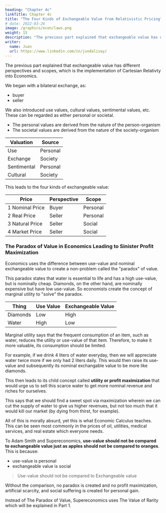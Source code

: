 ```yaml
---
heading: "Chapter 4c"
linkTitle: Chapter 4c
title: "The Four Kinds of Exchangeable Value from Relativistic Pricing"
# date: 2022-03-26
image: /graphics/econ/laws.png
weight: 15
description: "The previous part explained that exchangeable value has different perspectives and scopes"
writer:
  name: Juan
  url: https://www.linkedin.com/in/jundalisay/
---
```



The previous part explained that exchangeable value has different perspectives and scopes, which is the implementation of Cartesian Relativty into Economics.

We began with a bilateral exchange, as:
- buyer
- seller

We also introduced use values, cultural values, sentimental values, etc. These can be regarded as either personal or societal. 
- The personal values are derived from the nature of the person-organism
- The societal values are derived from the nature of the society-organism 

Valuation | Source
--- | ---
Use | Personal
Exchange | Society
Sentimental | Personal
Cultural | Society


This leads to the four kinds of exchangeable value:

Price | Perspective | Scope
--- | --- | ---
1 Nominal Price | Buyer | Personal
2 Real Price | Seller | Personal
3 Natural Price | Seller | Social
4 Market Price | Seller | Social


### The Paradox of Value in Economics Leading to Sinister Profit Maximization

Economics uses the difference between use-value and nominal exchangeable value to create a non-problem called the "paradox" of value.

This paradox states that water is essential to life and has a high use-value, but is nominally cheap. Diamonds, on the other hand, are nominally expensive but have low use-value. So economists create the concept of marginal utility to "solve" the paradox.


Thing | Use Value | Exchangeable Value
--- | --- | ---
Diamonds | Low | High
Water | High | Low 



Marginal utility says that the frequent consumption of an item, such as water, reduces the utility or use-value of that item. Therefore, to make it more valuable, its consumption should be limited. 

For example, if we drink 4 liters of water everyday, then we will appreciate water twice more if we only had 2 liters daily. This would then raise its use-value and subsequently its nominal exchangable value to be more like diamonds.

This then leads to its child concept called **utility or profit maximization** that would urge us to sell this scarce water to get more nominal revenue and riches for ourselves. 

This says that we should find a sweet spot via maximization wherein we can cut the supply of water to give us higher revenues, but not too much that it would kill our market (by dying from thirst, for example).

All of this is morally absurd, yet this is what Economic Calculus teaches. This can be seen most commonly in the prices of oil, utilities, medical services, and real estate which everyone needs. 

To Adam Smith and Supereconomics, **use-value should not be compared to exchangeable value just as apples should not be compared to oranges**. This is because:
- use-value is personal
- exchangeable value is social

> Use-value should not be compared to Exchangeable value

Without the comparison, no paradox is created and no profit maximization, artificial scarcity, and social suffering is created for personal gain.

Instead of The Paradox of Value, Supereconomics uses The Value of Rarity which will be explained in Part 1.  

